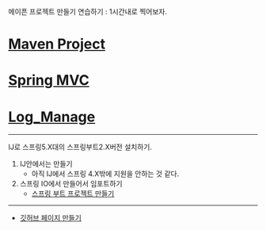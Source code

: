 
메이픈 프로젝트 만들기 연습하기 : 1시간내로 찍어보자.
# [Maven Project](maven_project.md)
# [Spring MVC](spring_mvc.md)
# [Log_Manage](log_manage.md)

---

IJ로 스프링5.X대의 스프링부트2.X버전 설치하기.
1. IJ안에서는 만들기
   - 아직 IJ에서 스프링 4.X밖에 지원을 안하는 것 같다.
2. 스프링 IO에서 만들어서 임포트하기
   - [스프링 부트 프로젝트 만들기](https://start.spring.io/)

---

* [깃허브 페이지 만들기](makeMyGitHubPage.md)
